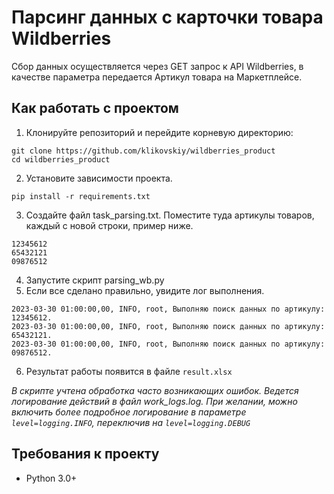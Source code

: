 # Парсинг данных с карточки товара Wildberries

Сбор данных осуществляется через GET запрос к API Wildberries, в качестве параметра передается Артикул товара на Маркетплейсе.

## Как работать с проектом
         
1. Клонируйте репозиторий и перейдите корневую директорию:
```      
git clone https://github.com/klikovskiy/wildberries_product
cd wildberries_product
```    
2. Установите зависимости проекта.
```      
pip install -r requirements.txt
```   
3. Создайте файл task_parsing.txt. Поместите туда артикулы товаров, каждый с новой строки, пример ниже.
```
12345612
65432121
09876512
```
4. Запустите скрипт parsing_wb.py
5. Если все сделано правильно, увидите лог выполнения.
```
2023-03-30 01:00:00,00, INFO, root, Выполняю поиск данных по артикулу: 12345612.
2023-03-30 01:00:00,00, INFO, root, Выполняю поиск данных по артикулу: 65432121.
2023-03-30 01:00:00,00, INFO, root, Выполняю поиск данных по артикулу: 09876512.
```
6. Результат работы появится в файле `result.xlsx`

_В скрипте учтена обработка часто возникающих ошибок. 
Ведется логирование действий в файл work_logs.log.
При желании, можно включить более подробное логирование 
в параметре ```level=logging.INFO```, переключив на ```level=logging.DEBUG```_

## Требования к проекту
- Python 3.0+
